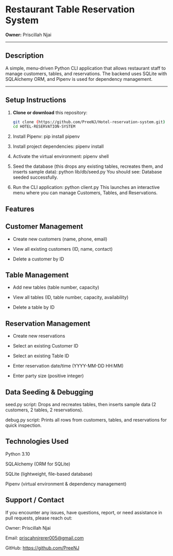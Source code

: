 # Restaurant Table Reservation System

**Owner:** Priscillah Njai

---

## Description
A simple, menu-driven Python CLI application that allows restaurant staff to manage customers, tables, and reservations. The backend uses SQLite with SQLAlchemy ORM, and Pipenv is used for dependency management.

---

## Setup Instructions

1. **Clone or download** this repository:
   ```bash
   git clone (https://github.com/PreeNJ/Hotel-reservation-system.git)
   cd HOTEL-RESERVATION-SYSTEM

2. Install Pipenv:
   pip install pipenv<br/>

3. Install project dependencies:
   pipenv install<br/>

4. Activate the virtual environment:
   pipenv shell<br/>

5. Seed the database (this drops any existing tables, recreates them, and inserts sample data):
   python lib/db/seed.py
   You should see:
   Database seeded successfully.<br/>

6. Run the CLI application:
   python client.py
   This launches an interactive menu where you can manage Customers, Tables, and Reservations.<br/>

 ## Features
 
## Customer Management

- Create new customers (name, phone, email)

- View all existing customers (ID, name, contact)

- Delete a customer by ID

## Table Management

- Add new tables (table number, capacity)

- View all tables (ID, table number, capacity, availability)

- Delete a table by ID

## Reservation Management

- Create new reservations

- Select an existing Customer ID

- Select an existing Table ID

- Enter reservation date/time (YYYY-MM-DD HH:MM)

- Enter party size (positive integer)

## Data Seeding & Debugging

seed.py script: Drops and recreates tables, then inserts sample data (2 customers, 2 tables, 2 reservations).<br/>

debug.py script: Prints all rows from customers, tables, and reservations for quick inspection.<br/>

## Technologies Used
Python 3.10

SQLAlchemy (ORM for SQLite)

SQLite (lightweight, file-based database)

Pipenv (virtual environment & dependency management)

## Support / Contact

If you encounter any issues, have questions, report, or need assistance in pull requests, please reach out:

Owner: Priscillah Njai

Email: priscahnjrerer005@gmail.com

GitHub: https://github.com/PreeNJ 



